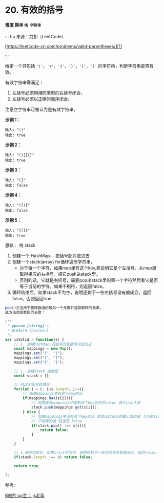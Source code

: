 # 20. 有效的括号
#### 难度 简单  `栈 字符串`

::: tip
来源：力扣（LeetCode）

[https://leetcode-cn.com/problems/valid-parentheses/][1]

[1]:https://leetcode-cn.com/problems/valid-parentheses/
:::

给定一个只包括 `'('`，`')'`，`'{'`，`'}'`，`'['`，`']'` 的字符串，判断字符串是否有效。

有效字符串需满足：
1. 左括号必须用相同类型的右括号闭合。
2. 左括号必须以正确的顺序闭合。

注意空字符串可被认为是有效字符串。

**示例 1：**  
```
输入: "()"
输出: true
```  
**示例 2：**  
```
输入: "()[]{}"
输出: true
```  
**示例 3：**  
```
输入: "(]"
输出: false
```  
**示例 4：**  
```
输入: "([)]"
输出: false
```  
**示例 5：**  
```
输入: "{[]}"
输出: true
```  

思路： 栈 stack
1. 创建一个 HashMap， 把括号配对放进去
2. 创建一个stack(array) for循环遍历字符串，
   - 对于每一个字符，如果map里有这个key,那说明它是个左括号，从map里取得相应的右括号，把它push进stack里。
   - 否则的话，它就是右括号，需要pop出stack里的第一个字符然后看它是否等于当前的字符。如果不相符，则返回false。
3. 循环结束后，如果stack不为空，说明还剩下一些左括号没有被闭合，返回false。否则返回true

``` js
pop()方法用于删除数组的最后一个元素并返回删除的元素。
此方法改变数组的长度！
```

``` js
/**
 * @param {string} s
 * @return {boolean}
 */
var isValid = function(s) {
    // 1. 创建hashmap,将括号的配置情况放进去
    const mappings = new Map();
    mappings.set("(", ")");
    mappings.set("[", "]");
    mappings.set("{", "}");

    // 2. 创建stack 是数组
    const stack = [];

    // 找出不配对的情况
    for(let i = 0; i<s.length; i++){
        // 如果mappings里有这个key的话
        if(mappings.has(s[i])){
            // 就需要从mappings中得到这个key对应的value 放入stack里
            stack.push(mappings.get(s[i]));
        } else {
            // 如果mappings中没有这个key的话 就拿出stack的最上面的值 与当前s[i] 进行比对
            // 不相等的话 就返回 false
            if(stack.pop() !== s[i]){
                return false;
            }
        }
    }

    // 3.循环结束后，如果stack不为空，说明还剩下一些左括号没有被闭合，返回false。否则返回true
    if(stack.length !== 0) return false;

    return true;
            
};
```  
参考:

[B站的 up主： js老毕](https://www.bilibili.com/video/BV1aJ411z75F?from=search&seid=12723215264675916087)
